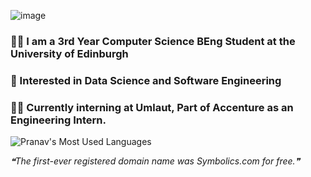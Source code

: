 ![image](https://user-images.githubusercontent.com/44878487/174291463-3a8e8ebe-13c4-45ea-a6b5-bb4d14168b38.png)

### 👨‍🎓 I am a 3rd Year Computer Science BEng Student at the University of Edinburgh  
### 🔭 Interested in Data Science and Software Engineering
### 👨‍💻 Currently interning at Umlaut, Part of Accenture as an Engineering Intern.


![Pranav's Most Used Languages](https://github-readme-stats.vercel.app/api/top-langs/?username=pranavg23&layout=compact)

<!--STARTS_HERE_QUOTE_README-->
<i>❝The first-ever registered domain name was Symbolics.com for free.❞</i>
<!--ENDS_HERE_QUOTE_README-->

<!--
**pranavg23/pranavg23** is a ✨ _special_ ✨ repository because its `README.md` (this file) appears on your GitHub profile.

Here are some ideas to get you started:

- 🔭 I’m currently working on ...
- 🌱 I’m currently learning ...
- 👯 I’m looking to collaborate on ...
- 🤔 I’m looking for help with ...
- 💬 Ask me about ...
- 📫 How to reach me: ...
- 😄 Pronouns: ...
- ⚡ Fun fact: ...
-->
